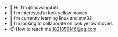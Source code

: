 - 👋 Hi, I’m @laowang456
- 👀 I’m interested in look yellow movies
- 🌱 I’m currently learning linux and stm32
- 💞️ I’m looking to collaborate on look yellow movies
- 📫 How to reach me 1821856146@qq.com

<!---
laowang456/laowang456 is a ✨ special ✨ repository because its `README.md` (this file) appears on your GitHub profile.
You can click the Preview link to take a look at your changes.
--->
